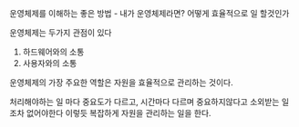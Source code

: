 운영체제를 이해하는 좋은 방법 - 내가 운영체제라면? 어떻게 효율적으로 일 할것인가

운영체제는 두가지 관점이 있다
1. 하드웨어와의 소통
2. 사용자와의 소통

운영체제의 가장 주요한 역할은 자원을 효율적으로 관리하는 것이다.

처리해야하는 일 마다 중요도가 다르고, 시간마다 다르며
중요하지않다고 소외받는 일 조차 없어야한다
이렇듯 복잡하게 자원을 관리하는 일을 한다.